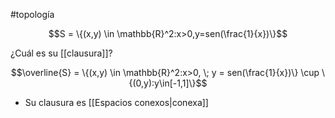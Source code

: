 #topología 

 $$S = \{(x,y) \in \mathbb{R}^2:x>0,y=sen(\frac{1}{x})\}$$

¿Cuál es su [[clausura]]?

$$\overline{S} = \{(x,y) \in \mathbb{R}^2:x>0, \; y = sen(\frac{1}{x})\} \cup \{(0,y):y\in[-1,1]\}$$

- Su clausura es [[Espacios conexos|conexa]]